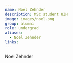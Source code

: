 ```yaml
---
name: Noel Zehnder
description: MSc student UZH
image: images/noel.png
group: alumni
role: undergrad
aliases:
  - Noel Zehnder
links:
---
```


Noel Zehnder